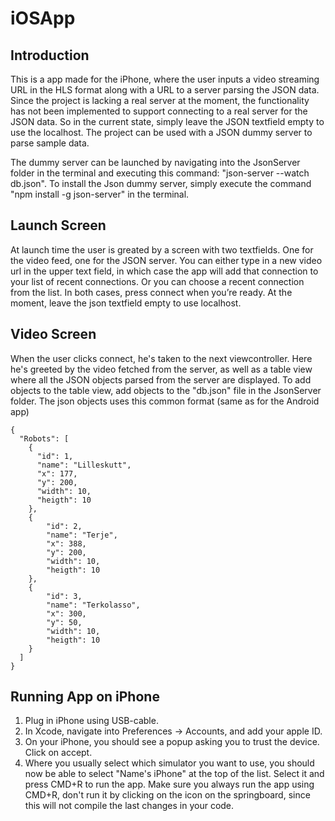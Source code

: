 # iOSApp
## Introduction
This is a app made for the iPhone, where the user inputs a video streaming URL in the HLS format along with a URL to a server parsing the JSON data. Since the project is lacking a real server at the moment, the functionality has not been implemented to support connecting to a real server for the JSON data. So in the current state, simply leave the JSON textfield empty to use  the localhost. The project can be used with a JSON dummy server to parse sample data. 

The dummy server can be launched by navigating into the JsonServer folder in the terminal and executing this command: "json-server --watch db.json". To install the Json dummy server, simply execute the command "npm install -g json-server" in the terminal. 

## Launch Screen
At launch time the user is greated by a screen with two textfields. One for the video feed, one for the JSON server.
You can either type in a new video url in the upper text field, in which case the app will add that connection to your list of recent connections. Or you can choose a recent connection from the list. In both cases, press connect when you’re ready. 
At the moment, leave the json textfield empty to use localhost. 


## Video Screen
When the user clicks connect, he's taken to the next viewcontroller. Here he's greeted by the video fetched from the server, as well as a table view where all the JSON objects parsed from the server are displayed. To add objects to the table view, add objects to the "db.json" file in the JsonServer folder. The json objects uses this common format (same as for the Android app)

```
{
  "Robots": [
    {
      "id": 1,
      "name": "Lilleskutt",
      "x": 177,
      "y": 200,
      "width": 10,
      "heigth": 10
    },
    {
        "id": 2,
        "name": "Terje",
        "x": 388,
        "y": 200,
        "width": 10,
        "heigth": 10
    },
    {
        "id": 3,
        "name": "Terkolasso",
        "x": 300,
        "y": 50,
        "width": 10,
        "heigth": 10
    }
  ]
}
```
## Running App on iPhone
1. Plug in iPhone using USB-cable. 
2. In Xcode, navigate into  Preferences -> Accounts, and add your apple ID. 
3. On your iPhone, you should see a popup asking you to trust the device. Click on accept. 
4. Where you usually select which simulator you want to use, you should now be able to select "Name's iPhone" at the top of the list. Select it and press CMD+R to run the app. 
Make sure you always run the app using CMD+R, don't run it by clicking on the icon on the springboard, since this will not compile the last changes in your code. 
